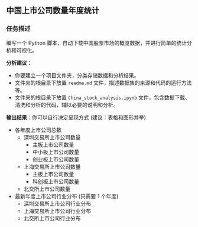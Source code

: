 ## 中国上市公司数量年度统计

### 任务描述

编写一个 Python 脚本，自动下载中国股票市场的概览数据，并进行简单的统计分析和可视化。

**分析建议**：

- 你要建立一个项目文件夹，分类存储数据和分析结果。
- 文件夹的根目录下放置 `readme.md` 文件，描述数据集的来源和代码的运行方法等。
- 文件夹的根目录下放置 `China_stock_analysis.ipynb` 文件，包含数据下载、清洗和分析的代码，辅以必要的说明和分析。

**输出结果**：你可以自行决定呈现方式 (建议：表格和图形并举)

- 各年度上市公司总数
  - 深圳交易所上市公司数量
    - 主板上市公司数量
    - 中小板上市公司数量
    - 创业板上市公司数量
  - 上海交易所上市公司数量
    - 主板上市公司数量
    - 科创板上市公司数量
  - 北交所上市公司数量 
- 最新年度上市公司行业分布 (只需要 1 个年度)
  - 深圳交易所上市公司行业分布
  - 上海交易所上市公司行业分布
  - 北交所上市公司行业分布

